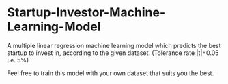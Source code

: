 # Startup-Investor-Machine-Learning-Model
A multiple linear regression machine learning model which predicts the best startup to invest in, according to the given dataset.
(Tolerance rate |t|=0.05 i.e. 5%)


Feel free to train this model with your own dataset that suits you the best. 
